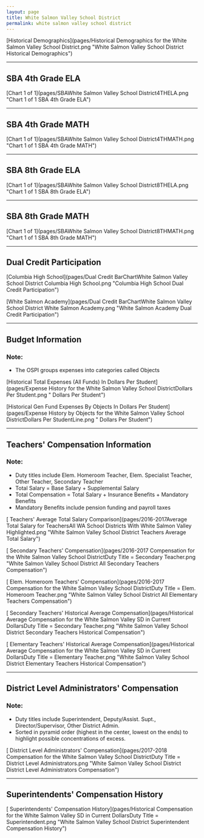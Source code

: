 ```yaml
---
layout: page
title: White Salmon Valley School District
permalink: white salmon valley school district
---
```



[Historical Demographics](pages/Historical Demographics for the White Salmon Valley School District.png "White Salmon Valley School District Historical Demographics")

___

## SBA 4th Grade ELA

[Chart 1 of 1](pages/SBAWhite Salmon Valley School District4THELA.png "Chart 1 of 1 SBA 4th Grade ELA")


___

## SBA 4th Grade MATH

[Chart 1 of 1](pages/SBAWhite Salmon Valley School District4THMATH.png "Chart 1 of 1 SBA 4th Grade MATH")


___

## SBA 8th Grade ELA

[Chart 1 of 1](pages/SBAWhite Salmon Valley School District8THELA.png "Chart 1 of 1 SBA 8th Grade ELA")


___

## SBA 8th Grade MATH

[Chart 1 of 1](pages/SBAWhite Salmon Valley School District8THMATH.png "Chart 1 of 1 SBA 8th Grade MATH")


___

## Dual Credit Participation

[Columbia High School](pages/Dual Credit BarChartWhite Salmon Valley School District Columbia High School.png "Columbia High School Dual Credit Participation")

[White Salmon Academy](pages/Dual Credit BarChartWhite Salmon Valley School District White Salmon Academy.png "White Salmon Academy Dual Credit Participation")


___

## Budget Information
### Note:
- The OSPI groups expenses into categories called Objects

[Historical Total Expenses (All Funds) In Dollars Per Student](pages/Expense History for the White Salmon Valley School DistrictDollars Per Student.png " Dollars Per Student")

[Historical Gen Fund Expenses By Objects In Dollars Per Student](pages/Expense History by Objects for the White Salmon Valley School DistrictDollars Per StudentLine.png " Dollars Per Student")


___

## Teachers' Compensation Information
### Note:
- Duty titles include Elem. Homeroom Teacher, Elem. Specialist Teacher, Other Teacher, Secondary Teacher
- Total Salary = Base Salary + Supplemental Salary
- Total Compensation = Total Salary + Insurance Benefits + Mandatory Benefits
- Mandatory Benefits include pension funding and payroll taxes

[ Teachers' Average Total Salary Comparison](pages/2016-2017Average Total Salary for TeachersAll WA School Districts With White Salmon Valley Highlighted.png "White Salmon Valley School District Teachers Average Total Salary")

[ Secondary Teachers' Compensation](pages/2016-2017 Compensation for the White Salmon Valley School DistrictDuty Title = Secondary Teacher.png "White Salmon Valley School District All Secondary Teachers Compensation")

[ Elem. Homeroom Teachers' Compensation](pages/2016-2017 Compensation for the White Salmon Valley School DistrictDuty Title = Elem. Homeroom Teacher.png "White Salmon Valley School District All Elementary Teachers Compensation")

[ Secondary Teachers' Historical Average Compensation](pages/Historical Average Compensation for the White Salmon Valley SD in Current DollarsDuty Title = Secondary Teacher.png "White Salmon Valley School District Secondary Teachers Historical Compensation")

[ Elementary Teachers' Historical Average Compensation](pages/Historical Average Compensation for the White Salmon Valley SD in Current DollarsDuty Title = Elementary Teacher.png "White Salmon Valley School District Elementary Teachers Historical Compensation")


___

## District Level Administrators' Compensation

### Note:
- Duty titles include Superintendent, Deputy/Assist. Supt., Director/Supervisor, Other District Admin.
- Sorted in pyramid order (highest in the center, lowest on the ends) to highlight possible concentrations of excess.

[ District Level Administrators' Compensation](pages/2017-2018 Compensation for the White Salmon Valley School DistrictDuty Title = District Level Administrators.png "White Salmon Valley School District District Level Administrators Compensation")


___

## Superintendents' Compensation History

[ Superintendents' Compensation History](pages/Historical Compensation for the White Salmon Valley SD in Current DollarsDuty Title = Superintendent.png "White Salmon Valley School District Superintendent Compensation History")

